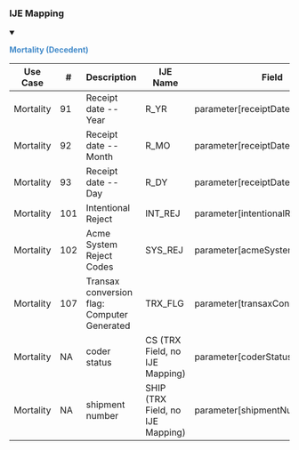 ### IJE Mapping

<style>
 .context-menu {cursor: context-menu; color: #438bca;}
 .context-menu:hover {opacity: 0.5;}
</style>
<details open>

<summary>

<strong class='context-menu'> Mortality (Decedent) </strong>

</summary>
<table class='grid'>
<thead>
  <tr>
    <th style='text-align: center'><strong>Use Case</strong></th>
    <th><strong>#</strong></th>
    <th><strong>Description</strong></th>
    <th><strong>IJE Name</strong></th>
    <th><strong>Field</strong></th>
    <th><strong>Type</strong></th>
    <th><strong>Value Set/Comments</strong></th>
  </tr>
</thead>
<tbody>
<tr>
  <td style='text-align: center'>Mortality</td>
  <td>91</td>
  <td>Receipt date -- Year</td>
  <td>R_YR</td>
  <td>parameter[receiptDate].value</td>
  <td>date</td>
  <td>See <a href='usage.html#partial-dates-and-times'>PartialDatesAndTimes</a></td>
</tr>
<tr>
  <td style='text-align: center'>Mortality</td>
  <td>92</td>
  <td>Receipt date -- Month</td>
  <td>R_MO</td>
  <td>parameter[receiptDate].value</td>
  <td>date</td>
  <td>See <a href='usage.html#partial-dates-and-times'>PartialDatesAndTimes</a></td>
</tr>
<tr>
  <td style='text-align: center'>Mortality</td>
  <td>93</td>
  <td>Receipt date -- Day</td>
  <td>R_DY</td>
  <td>parameter[receiptDate].value</td>
  <td>date</td>
  <td>See <a href='usage.html#partial-dates-and-times'>PartialDatesAndTimes</a></td>
</tr>
<tr>
  <td style='text-align: center'>Mortality</td>
  <td>101</td>
  <td>Intentional Reject </td>
  <td>INT_REJ</td>
  <td>parameter[intentionalReject].value</td>
  <td>codeable</td>
  <td><a href='ValueSet-vrdr-intentional-reject-vs.html'>IntentionalRejectVS</a></td>
</tr>
<tr>
  <td style='text-align: center'>Mortality</td>
  <td>102</td>
  <td>Acme System Reject Codes</td>
  <td>SYS_REJ</td>
  <td>parameter[acmeSystemReject].value </td>
  <td>codeable</td>
  <td><a href='ValueSet-vrdr-system-reject-vs.html'>ACMESystemRejectVS</a></td>
</tr>
<tr>
  <td style='text-align: center'>Mortality</td>
  <td>107</td>
  <td>Transax conversion flag: Computer Generated</td>
  <td>TRX_FLG</td>
  <td>parameter[transaxConversion].value </td>
  <td>codeable</td>
  <td><a href='ValueSet-vrdr-transax-conversion-vs.html'>TransaxConversionVS</a></td>
</tr>
<tr>
  <td style='text-align: center'>Mortality</td>
  <td>NA</td>
  <td>coder status </td>
  <td>CS (TRX Field, no IJE Mapping)</td>
  <td>parameter[coderStatus].value</td>
  <td>integer</td>
  <td>-</td>
</tr>
<tr>
  <td style='text-align: center'>Mortality</td>
  <td>NA</td>
  <td>shipment number </td>
  <td>SHIP (TRX Field, no IJE Mapping)</td>
  <td>parameter[shipmentNumber].value</td>
  <td>string</td>
  <td>-</td>
</tr>

</tbody>
</table>

</details>
<p></p>

